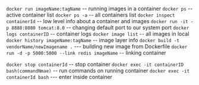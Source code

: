 `docker run imageName:tagName` -- running images in a container
`docker ps` -- active container list
`docker ps -a` -- all containers list
`docker inspect containerId` -- low level info about a container and images
`docker run -it -p 8888:8080 tomcat:8.0` -- changing default port to our system port
`docker logs containerID` -- container logs
`docker image list` -- all images in local
`docker history imageName:tagName` -- image layer info
`docker build -t vendorName/newImagename .` --- building new image from Dockerfile
`docker run -d -p 5000:5000 --link redis imageName` -- linking container

`docker stop containerId` -- stop container
`docker exec -it containerID bash(commandNmae)` -- run commands on running container
`docker exec -it containerId bash` --- enter inside container